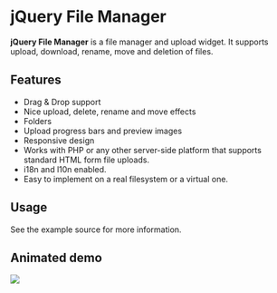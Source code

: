 # jQuery File Manager

**jQuery File Manager** is a file manager and upload widget. It supports upload, download, rename, move and deletion of files.

## Features

- Drag & Drop support
- Nice upload, delete, rename and move effects
- Folders
- Upload progress bars and preview images
- Responsive design
- Works with PHP or any other server-side platform that supports standard HTML form file uploads. 
- i18n and l10n enabled.
- Easy to implement on a real filesystem or a virtual one.

## Usage

See the example source for more information.

## Animated demo

![](demo.gif)
